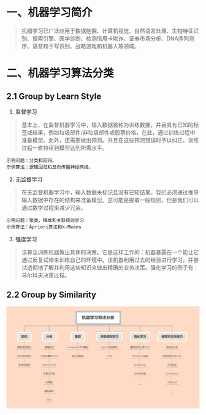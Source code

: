 # 一、机器学习简介

> 机器学习已广泛应用于数据挖掘、计算机视觉、自然语言处理、生物特征识别、搜索引擎、医学诊断、检测信用卡欺诈、证券市场分析、DNA序列测序、语音和手写识别、战略游戏和机器人等领域。

# 二、机器学习算法分类

## 2.1 Group by Learn Style

1. 监督学习

> 基本上，在监督机器学习中，输入数据被称为训练数据，并且具有已知的标签或结果，例如垃圾邮件/非垃圾邮件或股票价格。在此，通过训练过程中准备模型。此外，还需要做出预测。并且在这些预测错误时予以纠正。训练过程一直持续到模型达到所需水平。

    示例问题：分类和回归。
    示例算法：逻辑回归和反向传播神经网络。

2. 无监督学习

> 在无监督机器学习中，输入数据未标记且没有已知结果。我们必须通过推导输入数据中存在的结构来准备模型。这可能是提取一般规则，但是我们可以通过数学过程来减少冗余。
          
    示例问题：聚类，降维和关联规则学习
    示例算法：Apriori算法和k-Means

3. 强度学习

> 该算法训练机器做出具体的决策。它是这样工作的：机器暴露在一个能让它通过反复试错来训练自己的环境中。该机器利用过去的经验进行学习，并尝试透彻地了解并利用这些知识来做出精确的业务决策。强化学习的例子有：马尔科夫决策过程。

## 2.2 Group by Similarity

![](https://github.com/jianyongqing/Machine-Learing/blob/master/res/imgs/%E6%9C%BA%E5%99%A8%E5%AD%A6%E4%B9%A0%E7%AE%97%E6%B3%95%E5%88%86%E7%B1%BB.png)
